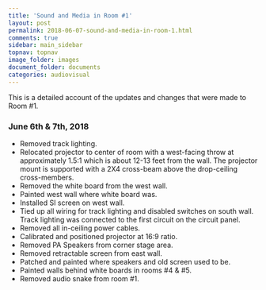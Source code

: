 ```yaml
---
title: 'Sound and Media in Room #1'
layout: post
permalink: 2018-06-07-sound-and-media-in-room-1.html
comments: true
sidebar: main_sidebar
topnav: topnav
image_folder: images
document_folder: documents
categories: audiovisual
---
```


This is a detailed account of the updates and changes that were made to Room #1.

### June 6th & 7th, 2018

- Removed track lighting.
- Relocated projector to center of room with a west-facing throw at approximately 1.5:1 which is about 12-13 feet from the wall.  The projector mount is supported with a 2X4 cross-beam above the drop-ceiling cross-members.
- Removed the white board from the west wall.
- Painted west wall where white board was.
- Installed SI screen on west wall.
- Tied up all wiring for track lighting and disabled switches on south wall.  Track lighting was connected to the first circuit on the circuit panel.
- Removed all in-ceiling power cables.
- Calibrated and positioned projector at 16:9 ratio.
- Removed PA Speakers from corner stage area.
- Removed retractable screen from east wall.
- Patched and painted where speakers and old screen used to be.
- Painted walls behind white boards in rooms #4 & #5.
- Removed audio snake from room #1.